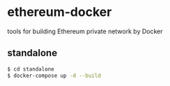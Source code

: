 # ethereum-docker

tools for building Ethereum private network by Docker

## standalone

``` sh
$ cd standalone
$ docker-compose up -d --build
```

